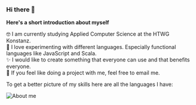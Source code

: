 ### Hi there 👋

**Here's a short introduction about myself**

🤓 I am currently studying Applied Computer Science at the HTWG Konstanz.\
🔬 I love experimenting with different languages. Especially functional languages like JavaScript and Scala.\
✨ I would like to create something that everyone can use and that benefits everyone.\
🤙 If you feel like doing a project with me, feel free to email me.

To get a better picture of my skills here are all the languages I have:

![About me](https://github-readme-stats.vercel.app/api/top-langs?username=jpkmiller&langs_count=8&layout=compact&hide_border=true)




